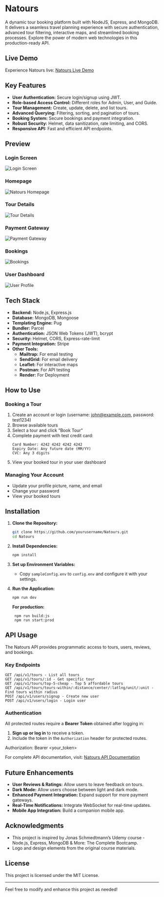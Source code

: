 # Natours

A dynamic tour booking platform built with NodeJS, Express, and MongoDB. It delivers a seamless travel planning experience with secure authentication, advanced tour filtering, interactive maps, and streamlined booking processes. Explore the power of modern web technologies in this production-ready API.

## Live Demo

Experience Natours live: [Natours Live Demo](https://natours-shubhanan.onrender.com/)

## Key Features

- **User Authentication:** Secure login/signup using JWT.
- **Role-based Access Control:** Different roles for Admin, User, and Guide.
- **Tour Management:** Create, update, delete, and list tours.
- **Advanced Querying:** Filtering, sorting, and pagination of tours.
- **Booking System:** Secure bookings and payment integration.
- **Robust Security:** Helmet, data sanitization, rate limiting, and CORS.
- **Responsive API:** Fast and efficient API endpoints.

## Preview

### Login Screen

![Login Screen](screenshots/Login.png)

### Homepage

![Natours Homepage](screenshots/Homepage.png)

### Tour Details

![Tour Details](screenshots/Tour.gif)

### Payment Gateway

![Payment Gateway](screenshots/Payment.png)

### Bookings

![Bookings](screenshots/Bookings.png)

### User Dashboard

![User Profile](screenshots/Profile.png)

## Tech Stack

- **Backend:** Node.js, Express.js
- **Database:** MongoDB, Mongoose
- **Templating Engine:** Pug
- **Bundler:** Parcel
- **Authentication:** JSON Web Tokens (JWT), bcrypt
- **Security:** Helmet, CORS, Express-rate-limit
- **Payment Integration:** Stripe
- **Other Tools:**
  - **Mailtrap:** For email testing
  - **SendGrid:** For email delivery
  - **Leaflet:** For interactive maps
  - **Postman:** For API testing
  - **Render:** For Deployment

## How to Use

### Booking a Tour

1. Create an account or login (username: john@example.com, password: test1234)
2. Browse available tours
3. Select a tour and click "Book Tour"
4. Complete payment with test credit card:
   ```
   Card Number: 4242 4242 4242 4242
   Expiry Date: Any future date (MM/YY)
   CVC: Any 3 digits
   ```
5. View your booked tour in your user dashboard

### Managing Your Account

- Update your profile picture, name, and email
- Change your password
- View your booked tours

## Installation

1. **Clone the Repository:**

   ```sh
   git clone https://github.com/yourusername/Natours.git
   cd Natours
   ```

2. **Install Dependencies:**

   ```sh
   npm install
   ```

3. **Set up Environment Variables:**

   - Copy `sampleConfig.env` to `config.env` and configure it with your settings.

4. **Run the Application:**

   ```sh
   npm run dev
   ```

   **For production:**

   ```
    npm run build:js
    npm run start:prod
   ```

## API Usage

The Natours API provides programmatic access to tours, users, reviews, and bookings.

### Key Endpoints

```
GET /api/v1/tours - List all tours
GET /api/v1/tours/:id - Get specific tour
GET /api/v1/tours/top-5-cheap - Top 5 affordable tours
GET /api/v1/tours/tours-within/:distance/center/:latlng/unit/:unit - Find tours within radius
POST /api/v1/users/signup - Create new user
POST /api/v1/users/login - Login user
```

### Authentication

All protected routes require a **Bearer Token** obtained after logging in:

1. **Sign up or log in** to receive a token.
2. Include the token in the `Authorization` header for protected routes.

Authorization: Bearer <your_token>

For complete API documentation, visit: [Natours API Documentation](https://documenter.getpostman.com/view/41999888/2sAYdeNY3G)

## Future Enhancements

- **User Reviews & Ratings:** Allow users to leave feedback on tours.
- **Dark Mode:** Allow users choose between light and dark mode.
- **Enhanced Payment Integration:** Expand support for more payment gateways.
- **Real-Time Notifications:** Integrate WebSocket for real-time updates.
- **Mobile App Integration:** Build a companion mobile app.

## Acknowledgments

- This project is inspired by Jonas Schmedtmann’s Udemy course - Node.js, Express, MongoDB & More: The Complete Bootcamp.
- Logo and design elements from the original course materials.

## License

This project is licensed under the MIT License.

---

Feel free to modify and enhance this project as needed!

```

```

